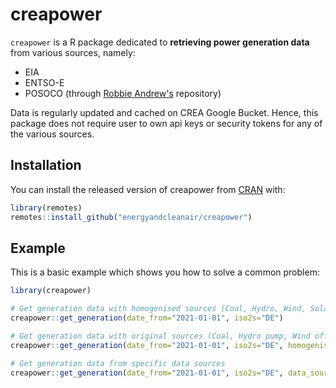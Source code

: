 
# creapower

<!-- badges: start -->
<!-- badges: end -->

`creapower` is a R package dedicated to **retrieving power generation data** from various sources, namely:
- EIA
- ENTSO-E
- POSOCO (through [Robbie Andrew's](https://robbieandrew.github.io/india/) repository)


Data is regularly updated and cached on CREA Google Bucket. Hence, this package does not require user to own api keys or security tokens for any of the various sources.

## Installation

You can install the released version of creapower from [CRAN](https://CRAN.R-project.org) with:

``` r
library(remotes)
remotes::install_github("energyandcleanair/creapower")
```

## Example

This is a basic example which shows you how to solve a common problem:

``` r
library(creapower)

# Get generation data with homogenised sources (Coal, Hydro, Wind, Solar etc.)
creapower::get_generation(date_from="2021-01-01", iso2s="DE")

# Get generation data with original sources (Coal, Hydro pump, Wind offshore, Wind onshore etc.)
creapower::get_generation(date_from="2021-01-01", iso2s="DE", homogenise=F)

# Get generation data from specific data sources
creapower::get_generation(date_from="2021-01-01", iso2s="DE", data_sources="entso")

```

